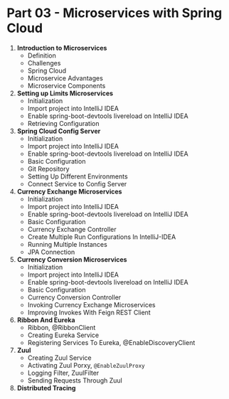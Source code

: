 # Part 03 - Microservices with Spring Cloud

1. **Introduction to Microservices**
    - Definition
    - Challenges
    - Spring Cloud
    - Microservice Advantages
    - Microservice Components
2. **Setting up Limits Microservices**
    - Initialization
    - Import project into IntelliJ IDEA
    - Enable spring-boot-devtools livereload on IntelliJ IDEA
    - Retrieving Configuration
3. **Spring Cloud Config Server**
    - Initialization
    - Import project into IntelliJ IDEA
    - Enable spring-boot-devtools livereload on IntelliJ IDEA
    - Basic Configuration
    - Git Repository
    - Setting Up Different Environments
    - Connect Service to Config Server
4. **Currency Exchange Microservices**
    - Initialization
    - Import project into IntelliJ IDEA
    - Enable spring-boot-devtools livereload on IntelliJ IDEA
    - Basic Configuration
    - Currency Exchange Controller
    - Create Multiple Run Configurations In IntelliJ-IDEA
    - Running Multiple Instances
    - JPA Connection
5. **Currency Conversion Microservices**
    - Initialization
    - Import project into IntelliJ IDEA
    - Enable spring-boot-devtools livereload on IntelliJ IDEA
    - Basic Configuration
    - Currency Conversion Controller
    - Invoking Currency Exchange Microservices
    - Improving Invokes With Feign REST Client
6. **Ribbon And Eureka**
    - Ribbon, @RibbonClient
    - Creating Eureka Service
    - Registering Services To Eureka, @EnableDiscoveryClient
7. **Zuul**
    - Creating Zuul Service
    - Activating Zuul Porxy, `@EnableZuulProxy`
    - Logging Filter, ZuulFilter
    - Sending Requests Through Zuul
8. **Distributed Tracing**
